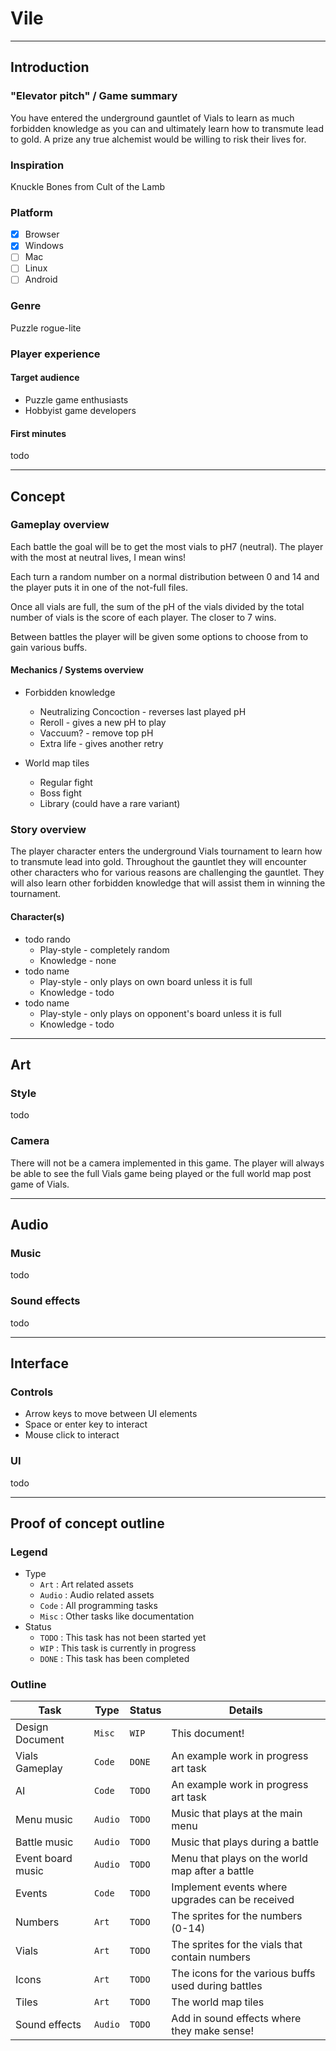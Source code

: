 # Vile

------------------------------------------------------------------------------------------------------------------------

## Introduction

### "Elevator pitch" / Game summary

You have entered the underground gauntlet of Vials to learn as much forbidden knowledge as you can and ultimately learn
how to transmute lead to gold. A prize any true alchemist would be willing to risk their lives for.

### Inspiration

Knuckle Bones from Cult of the Lamb

### Platform

- [x] Browser
- [x] Windows
- [ ] Mac
- [ ] Linux
- [ ] Android

### Genre

Puzzle rogue-lite

### Player experience

#### Target audience

* Puzzle game enthusiasts
* Hobbyist game developers

#### First minutes

todo

------------------------------------------------------------------------------------------------------------------------

## Concept

### Gameplay overview

Each battle the goal will be to get the most vials to pH7 (neutral). The player with the most at neutral lives, I mean
wins!

Each turn a random number on a normal distribution between 0 and 14 and the player puts it in one of the not-full files.

Once all vials are full, the sum of the pH of the vials divided by the total number of vials is the score of each
player.
The closer to 7 wins.

Between battles the player will be given some options to choose from to gain various buffs.

#### Mechanics / Systems overview

* Forbidden knowledge
    * Neutralizing Concoction - reverses last played pH
    * Reroll - gives a new pH to play
    * Vaccuum? - remove top pH
    * Extra life - gives another retry

* World map tiles
    * Regular fight
    * Boss fight
    * Library (could have a rare variant)

### Story overview

The player character enters the underground Vials tournament to learn how to transmute lead into gold. Throughout the
gauntlet they will encounter other characters who for various reasons are challenging the gauntlet. They will also
learn other forbidden knowledge that will assist them in winning the tournament.

#### Character(s)

* todo rando
    * Play-style - completely random
    * Knowledge - none
* todo name
    * Play-style - only plays on own board unless it is full
    * Knowledge - todo
* todo name
    * Play-style - only plays on opponent's board unless it is full
    * Knowledge - todo

------------------------------------------------------------------------------------------------------------------------

## Art

### Style

todo

### Camera

There will not be a camera implemented in this game. The player will always be able to see the full Vials game being
played or the full world map post game of Vials.

------------------------------------------------------------------------------------------------------------------------

## Audio

### Music

todo

### Sound effects

todo

------------------------------------------------------------------------------------------------------------------------

## Interface

### Controls

* Arrow keys to move between UI elements
* Space or enter key to interact
* Mouse click to interact

### UI

todo

------------------------------------------------------------------------------------------------------------------------

## Proof of concept outline

### Legend

* Type
    * `Art`   : Art related assets
    * `Audio` : Audio related assets
    * `Code`  : All programming tasks
    * `Misc`  : Other tasks like documentation
* Status
    * `TODO`  : This task has not been started yet
    * `WIP`   : This task is currently in progress
    * `DONE`  : This task has been completed

### Outline

| Task              | Type    | Status | Details                                             |
|-------------------|---------|--------|-----------------------------------------------------|
| Design Document   | `Misc`  | `WIP`  | This document!                                      |
| Vials Gameplay    | `Code`  | `DONE` | An example work in progress art task                |
| AI                | `Code`  | `TODO` | An example work in progress art task                |
| Menu music        | `Audio` | `TODO` | Music that plays at the main menu                   |
| Battle music      | `Audio` | `TODO` | Music that plays during a battle                    |
| Event board music | `Audio` | `TODO` | Menu that plays on the world map after a battle     |
| Events            | `Code`  | `TODO` | Implement events where upgrades can be received     |
| Numbers           | `Art`   | `TODO` | The sprites for the numbers (0-14)                  |
| Vials             | `Art`   | `TODO` | The sprites for the vials that contain numbers      |
| Icons             | `Art`   | `TODO` | The icons for the various buffs used during battles |
| Tiles             | `Art`   | `TODO` | The world map tiles                                 |
| Sound effects     | `Audio` | `TODO` | Add in sound effects where they make sense!         |
